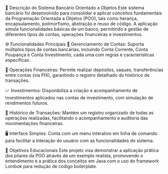 💼 Descrição do Sistema Bancário Orientado a Objetos
Este sistema bancário foi desenvolvido para consolidar e aplicar conceitos fundamentais da Programação Orientada a Objetos (POO), tais como herança, encapsulamento, polimorfismo, abstração e reuso de código. A aplicação simula funcionalidades básicas de um banco, permitindo a gestão de diferentes tipos de contas, operações financeiras e investimentos.

⚙️ Funcionalidades Principais
🏦 Gerenciamento de Contas: Suporta múltiplos tipos de contas bancárias, incluindo Conta Corrente, Conta Poupança e Conta Investimento, cada uma com regras e características específicas.

💸 Operações Financeiras: Permite realizar depósitos, saques, transferências entre contas (via PIX), garantindo o registro detalhado do histórico de transações.

📈 Investimentos: Disponibiliza a criação e acompanhamento de investimentos aplicados nas contas de investimento, com simulação de rendimentos futuros.

📜 Histórico de Transações: Mantém um registro organizado de todas as operações realizadas, facilitando o acompanhamento e auditoria das movimentações financeiras.

🖥️ Interface Simples: Conta com um menu interativo em linha de comando para facilitar a interação do usuário com as funcionalidades do sistema.

🎯 Objetivos Educacionais
Este projeto visa demonstrar a aplicação prática dos pilares da POO através de um exemplo realista, promovendo o entendimento e a prática dos conceitos em Java com o uso do framework Lombok para redução de código boilerplate.
